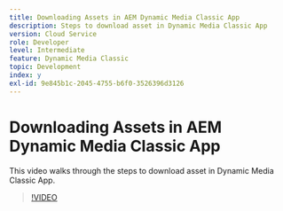 ```yaml
---
title: Downloading Assets in AEM Dynamic Media Classic App
description: Steps to download asset in Dynamic Media Classic App
version: Cloud Service
role: Developer
level: Intermediate
feature: Dynamic Media Classic
topic: Development
index: y
exl-id: 9e845b1c-2045-4755-b6f0-3526396d3126
---
```

# Downloading Assets in AEM Dynamic Media Classic App

This video walks through the steps to download asset in Dynamic Media Classic App.

>[!VIDEO](https://video.tv.adobe.com/v/335458?quality=9&learn=on)
